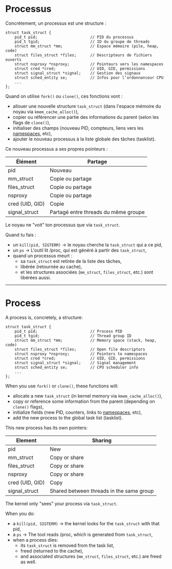 # Processus

Concrètement, un processus est une structure :

```
struct task_struct {
    pid_t pid;                       // PID du processus
    pid_t tgid;                      // ID du groupe de threads
    struct mm_struct *mm;            // Espace mémoire (pile, heap, code)
    struct files_struct *files;      // Descripteurs de fichiers ouverts
    struct nsproxy *nsproxy;         // Pointeurs vers les namespaces
    struct cred *cred;               // UID, GID, permissions
    struct signal_struct *signal;    // Gestion des signaux
    struct sched_entity se;          // Infos pour l’ordonnanceur CPU
    ...
};
```

Quand on utilise `fork()` ou `clone()`, ces fonctions vont :

- allouer une nouvelle structure `task_struct` (dans l'espace mémoire du noyau via `kmem_cache_alloc()`),
- copier ou référencer une partie des informations du parent (selon les flags de `clone()`),
- initialiser des champs (nouveau PID, compteurs, liens vers les [namespaces](./Linux_Kernel/Namespaces/Namespaces.md), etc),
- ajouter le nouveau processus à la liste globale des tâches (tasklist).

Ce nouveau processus a ses propres pointeurs :

| Élément         | Partage         |
|-----------------|----------------|
| pid             | Nouveau        |
| mm_struct       | Copie ou partage |
| files_struct    | Copie ou partage |
| nsproxy         | Copie ou partage |
| cred (UID, GID) | Copie          |
| signal_struct   | Partagé entre threads du même groupe |

Le noyau ne "voit" ton processus que via `task_struct`.

Quand tu fais :

- un `kill(pid, SIGTERM)` -> le noyau cherche la `task_struct` qui a ce pid,
- un `ps` -> L'outil lit /proc, qui est généré à partir des `task_struct`,
- quand un processus meurt :
  - sa `task_struct` est retirée de la liste des tâches,
  - libérée (retournée au cache),
  - et les structures associées (`mm_struct`, `files_struct`, etc.) sont libérées aussi.

---

# Process

A process is, concretely, a structure:

```
struct task_struct {
    pid_t pid;                       // Process PID
    pid_t tgid;                      // Thread group ID
    struct mm_struct *mm;            // Memory space (stack, heap, code)
    struct files_struct *files;      // Open file descriptors
    struct nsproxy *nsproxy;         // Pointers to namespaces
    struct cred *cred;               // UID, GID, permissions
    struct signal_struct *signal;    // Signal management
    struct sched_entity se;          // CPU scheduler info
    ...
};
```

When you use `fork()` or `clone()`, these functions will:

- allocate a new `task_struct` (in kernel memory via `kmem_cache_alloc()`),
- copy or reference some information from the parent (depending on `clone()` flags),
- initialize fields (new PID, counters, links to [namespaces](./Linux_Kernel/Namespaces/Namespaces.md), etc),
- add the new process to the global task list (tasklist).

This new process has its own pointers:

| Element         | Sharing         |
|-----------------|----------------|
| pid             | New            |
| mm_struct       | Copy or share  |
| files_struct    | Copy or share  |
| nsproxy         | Copy or share  |
| cred (UID, GID) | Copy           |
| signal_struct   | Shared between threads in the same group |

The kernel only "sees" your process via `task_struct`.

When you do:

- a `kill(pid, SIGTERM)` -> the kernel looks for the `task_struct` with that pid,
- a `ps` -> The tool reads /proc, which is generated from `task_struct`,
- when a process dies:
  - its `task_struct` is removed from the task list,
  - freed (returned to the cache),
  - and associated structures (`mm_struct`, `files_struct`, etc.) are freed as well.
